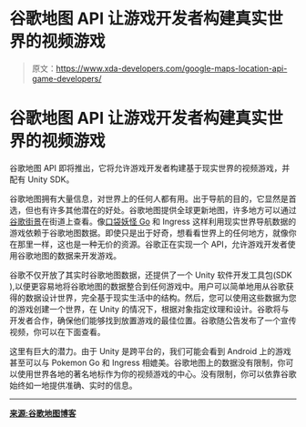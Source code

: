 # 谷歌地图 API 让游戏开发者构建真实世界的视频游戏

> 原文：<https://www.xda-developers.com/google-maps-location-api-game-developers/>

# 谷歌地图 API 让游戏开发者构建真实世界的视频游戏

谷歌地图 API 即将推出，它将允许游戏开发者构建基于现实世界的视频游戏，并配有 Unity SDK。

谷歌地图拥有大量信息，对世界上的任何人都有用。出于导航的目的，它显然是首选，但也有许多其他潜在的好处。谷歌地图提供全球更新地图，许多地方可以通过[谷歌街景](https://www.xda-developers.com/google-street-view-prompting-users-360-degree-videos-while-driving/)在街道上查看。像[口袋妖怪 Go](https://www.xda-developers.com/pokemon-go-gen-3-update/) 和 Ingress 这样利用现实世界导航数据的游戏依赖于谷歌地图数据。即使只是出于好奇，想看看世界上的任何地方，就像你在那里一样，这也是一种无价的资源。谷歌正在实现一个 API，允许游戏开发者使用谷歌地图的数据来开发游戏。

谷歌不仅开放了其实时谷歌地图数据，还提供了一个 Unity 软件开发工具包(SDK ),以便更容易地将谷歌地图的数据整合到任何游戏中。用户可以简单地用从谷歌获得的数据设计世界，完全基于现实生活中的结构。然后，您可以使用这些数据为您的游戏创建一个世界，在 Unity 的情况下，根据对象指定纹理和设计。谷歌将与开发者合作，确保他们能够找到放置游戏的最佳位置。谷歌随公告发布了一个宣传视频，你可以在下面查看。

这里有巨大的潜力。由于 Unity 是跨平台的，我们可能会看到 Android 上的游戏甚至可以与 Pokemon Go 和 Ingress 相媲美。谷歌地图上的数据没有限制，你可以使用世界各地的著名地标作为你的视频游戏的中心。没有限制，你可以依靠谷歌始终如一地提供准确、实时的信息。

* * *

[**来源:谷歌地图博客**](https://maps-apis.googleblog.com/2018/03/the-real-world-as-your-playground-build.html)
